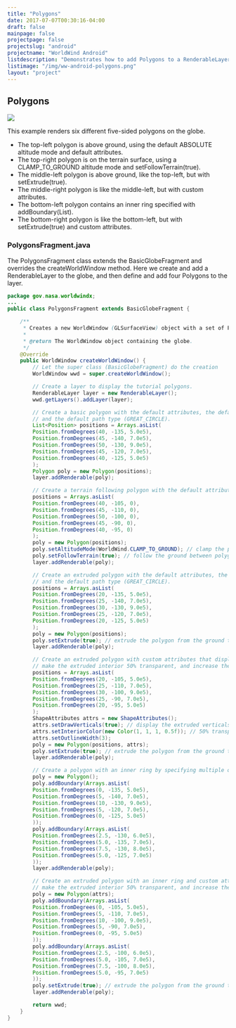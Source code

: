 ```yaml
---
title: "Polygons"
date: 2017-07-07T00:30:16-04:00
draft: false
mainpage: false
projectpage: false
projectslug: "android"
projectname: "WorldWind Android"
listdescription: "Demonstrates how to add Polygons to a RenderableLayer."
listimage: "/img/ww-android-polygons.png"
layout: "project"
---
```


## Polygons

<img src="/img/ww-android-polygons.png" class="img-responsive center-block">

This example renders six different five-sided polygons on the globe.

- The top-left polygon is above ground, using the default ABSOLUTE altitude mode and default attributes.
- The top-right polygon is on the terrain surface, using a CLAMP_TO_GROUND altitude mode and setFollowTerrain(true).
- The middle-left polygon is above ground, like the top-left, but with setExtrude(true).
- The middle-right polygon is like the middle-left, but with custom attributes.
- The bottom-left polygon contains an inner ring specified with addBoundary(List).
- The bottom-right polygon is like the bottom-left, but with setExtrude(true) and custom attributes.

### PolygonsFragment.java

The PolygonsFragment class extends the BasicGlobeFragment and overrides the createWorldWindow method. Here we create and add a RenderableLayer to the globe, and then define and add four Polygons to the layer.

```java
package gov.nasa.worldwindx;
...
public class PolygonsFragment extends BasicGlobeFragment {

    /**
     * Creates a new WorldWindow (GLSurfaceView) object with a set of Polygon shapes
     *
     * @return The WorldWindow object containing the globe.
     */
    @Override
    public WorldWindow createWorldWindow() {
        // Let the super class (BasicGlobeFragment) do the creation
        WorldWindow wwd = super.createWorldWindow();

        // Create a layer to display the tutorial polygons.
        RenderableLayer layer = new RenderableLayer();
        wwd.getLayers().addLayer(layer);

        // Create a basic polygon with the default attributes, the default altitude mode (ABSOLUTE),
        // and the default path type (GREAT_CIRCLE).
        List<Position> positions = Arrays.asList(
        Position.fromDegrees(40, -135, 5.0e5),
        Position.fromDegrees(45, -140, 7.0e5),
        Position.fromDegrees(50, -130, 9.0e5),
        Position.fromDegrees(45, -120, 7.0e5),
        Position.fromDegrees(40, -125, 5.0e5)
        );
        Polygon poly = new Polygon(positions);
        layer.addRenderable(poly);

        // Create a terrain following polygon with the default attributes, and the default path type (GREAT_CIRCLE).
        positions = Arrays.asList(
        Position.fromDegrees(40, -105, 0),
        Position.fromDegrees(45, -110, 0),
        Position.fromDegrees(50, -100, 0),
        Position.fromDegrees(45, -90, 0),
        Position.fromDegrees(40, -95, 0)
        );
        poly = new Polygon(positions);
        poly.setAltitudeMode(WorldWind.CLAMP_TO_GROUND); // clamp the polygon vertices to the ground
        poly.setFollowTerrain(true); // follow the ground between polygon vertices
        layer.addRenderable(poly);

        // Create an extruded polygon with the default attributes, the default altitude mode (ABSOLUTE),
        // and the default path type (GREAT_CIRCLE).
        positions = Arrays.asList(
        Position.fromDegrees(20, -135, 5.0e5),
        Position.fromDegrees(25, -140, 7.0e5),
        Position.fromDegrees(30, -130, 9.0e5),
        Position.fromDegrees(25, -120, 7.0e5),
        Position.fromDegrees(20, -125, 5.0e5)
        );
        poly = new Polygon(positions);
        poly.setExtrude(true); // extrude the polygon from the ground to each polygon position's altitude
        layer.addRenderable(poly);

        // Create an extruded polygon with custom attributes that display the extruded vertical lines,
        // make the extruded interior 50% transparent, and increase the polygon line with.
        positions = Arrays.asList(
        Position.fromDegrees(20, -105, 5.0e5),
        Position.fromDegrees(25, -110, 7.0e5),
        Position.fromDegrees(30, -100, 9.0e5),
        Position.fromDegrees(25, -90, 7.0e5),
        Position.fromDegrees(20, -95, 5.0e5)
        );
        ShapeAttributes attrs = new ShapeAttributes();
        attrs.setDrawVerticals(true); // display the extruded verticals
        attrs.setInteriorColor(new Color(1, 1, 1, 0.5f)); // 50% transparent white
        attrs.setOutlineWidth(3);
        poly = new Polygon(positions, attrs);
        poly.setExtrude(true); // extrude the polygon from the ground to each polygon position's altitude
        layer.addRenderable(poly);

        // Create a polygon with an inner ring by specifying multiple overlapping polygon boundaries.
        poly = new Polygon();
        poly.addBoundary(Arrays.asList(
        Position.fromDegrees(0, -135, 5.0e5),
        Position.fromDegrees(5, -140, 7.0e5),
        Position.fromDegrees(10, -130, 9.0e5),
        Position.fromDegrees(5, -120, 7.0e5),
        Position.fromDegrees(0, -125, 5.0e5)
        ));
        poly.addBoundary(Arrays.asList(
        Position.fromDegrees(2.5, -130, 6.0e5),
        Position.fromDegrees(5.0, -135, 7.0e5),
        Position.fromDegrees(7.5, -130, 8.0e5),
        Position.fromDegrees(5.0, -125, 7.0e5)
        ));
        layer.addRenderable(poly);

        // Create an extruded polygon with an inner ring and custom attributes that display the extruded vertical lines,
        // make the extruded interior 50% transparent, and increase the polygon line width.
        poly = new Polygon(attrs);
        poly.addBoundary(Arrays.asList(
        Position.fromDegrees(0, -105, 5.0e5),
        Position.fromDegrees(5, -110, 7.0e5),
        Position.fromDegrees(10, -100, 9.0e5),
        Position.fromDegrees(5, -90, 7.0e5),
        Position.fromDegrees(0, -95, 5.0e5)
        ));
        poly.addBoundary(Arrays.asList(
        Position.fromDegrees(2.5, -100, 6.0e5),
        Position.fromDegrees(5.0, -105, 7.0e5),
        Position.fromDegrees(7.5, -100, 8.0e5),
        Position.fromDegrees(5.0, -95, 7.0e5)
        ));
        poly.setExtrude(true); // extrude the polygon from the ground to each polygon position's altitude
        layer.addRenderable(poly);

        return wwd;
    }
}
```